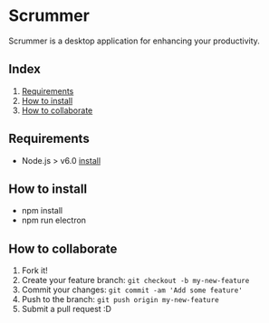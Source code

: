 # Scrummer
Scrummer is a desktop application for enhancing your productivity.

## Index
1. [Requirements](#requirements)
2. [How to install](#install)
3. [How to collaborate](#collaborate)

## Requirements <a name="requirements"></a>
* Node.js > v6.0 [install](https://nodejs.org/en/download/)

## How to install <a name="install"></a>
* npm install
* npm run electron

## How to collaborate<a name="collaborate"></a>
1. Fork it!
2. Create your feature branch: `git checkout -b my-new-feature`
3. Commit your changes: `git commit -am 'Add some feature'`
4. Push to the branch: `git push origin my-new-feature`
5. Submit a pull request :D
